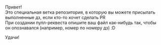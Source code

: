 Привет! <br>
Это специальная ветка репозитория, в которую вы можете присылать выполненные дз, если кто-то хочет сделать PR <br>
При создании пулл-реквеста опишите ваш файл как-нибудь так, чтобы он опознавался (например, номер по номеру дз) :D

Удачи!
